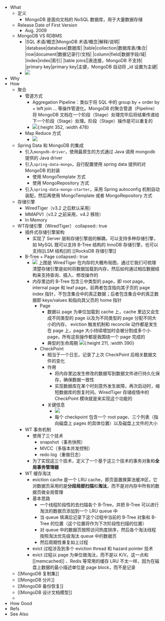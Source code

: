 - What
	- 定义
		- MongoDB 是面向文档的 NoSQL 数据库，用于大量数据存储
	- Release Date of First Version
		- Aug. 2009
	- MongoDB VS RDBMS
		- |SQL 术语/概念|MongoDB 术语/概念|解释/说明|
		  |database|database|数据库|
		  |table|collection|数据库表/集合|
		  |row|document|数据记录行/文档|
		  |column|field|数据字段/域|
		  |index|index|索引|
		  |table joins||表连接，MongoDB 不支持|
		  |primary key|primary key|主键，MongoDB 自动将 _id 设置为主键|
		- ![](https://pdai.tech/images/db/mongo/mongo-y-arch-2.png)
- Why
- How
	- 聚合
		- 管道方式
			- Aggregation Pipeline：类似于将 SQL 中的 group by + order by + left join ... 等操作管道化。MongoDB 的聚合管道（Pipeline）将 MongoDB 文档在一个阶段（Stage）处理完毕后将结果传递给下一个阶段（Stage）处理。阶段（Stage）操作是可以重复的
			- ![](https://pdai.tech/images/db/mongo/mongo-x-usage-11.png){:height 352, :width 478}
		- Map Reduce 方式
			- ![](https://pdai.tech/images/db/mongo/mongo-x-usage-12.png)
	- Spring Data 和 MongoDB 的集成
		- 引入`mongodb-driver`，使用最原生的方式通过 Java 调用 mongodb 提供的 Java driver
		- 引入`spring-data-mongo`，自行配置使用 spring data 提供的对 MongoDB 的封装
			- 使用 MongoTemplate 方式
			- 使用 MongoRepository 方式
		- 引入`spring-data-mongo-starter`，采用 Spring autoconfig 机制自动装配，然后再使用 MongoTemplate 或者 MongoRepository 方式
	- 存储引擎
		- WiredTiger（v3.2  之后默认采用）
		- MMAPV1（v3.2 之前采用，v4.2 移除）
		- In Memory
	- WT存储引擎（WiredTiger）
	  collapsed:: true
		- 插件式存储引擎架构
			- 实现了 Server 层和存储引擎层的解耦，可以支持多种存储引擎，如 MySQL 既可以支持 B-Tree 结构的 InnoDB 存储引擎，也可以支持[[LSM 结构]]的 [[RocksDB 存储引擎]]
		- B-Tree + Page
		  collapsed:: true
			- ![](https://pdai.tech/images/db/mongo/mongo-y-ds-3.jpg)
			  上图是 WiredTiger 在内存的大概布局图，通过它我们可梳理清楚存储引擎是如何将数据加载到内存，然后如何通过相应数据结构来支持查询、插入、修改操作的
			- 内存里边的 B-Tree 包含三中类型的 page，即 root page，internal page 和 leaf page，前两者包含指向其子页的 page index 指针，不包含集合中的真正数据；后者包含集合中的真正数据即 keys/values 和指向其父页的 home 指针
				- Page
					- 数据以 page 为单位加载到 cache 上，cache 里边又会生成不同类型的 page 以及为不同类型的 page 分配不同大小的内存， eviction 触发机制和 reconcile 动作都是发生在 page 上，page 大小持续增加时会被分割成多个小 page，所有这些操作都是我围绕一个 page 完成的
					- 典型的生命周期
					  ![](https://pdai.tech/images/db/mongo/mongo-y-page-1.png){:height 211, :width 390}
				- CheckPoint
					- 相当于一个日志，记录了上次 CheckPoint 后相关数据文件的变化
					- 作用
						- 将内存里边发生修改的数据写到数据文件进行持久化保存，确保数据一致性
						- 实现数据库在某个时刻意外发生故障，再次启动时，缩短数据库的恢复时间。WiredTiger 存储疫情中的CheckPoint 模块就是来实现这个功能的
					- 关键信息
						- ![](https://pdai.tech/images/db/mongo/mongo-x-checkpoint-1.png)
						- 每个 checkpoint 包含一个 root page、三个列表（指向磁盘上 pages 的具体位置）以及磁盘上文件的大小
		- WT 事务机制
			- 使用了三个技术
				- snapshot（事务快照）
				- MVCC（多版本并发控制）
				- redo log（重做日志）
			- 为了实现这三个技术，定义了一个基于这三个技术的事务对象和**全局事务管理器**
		- WT 缓存淘汰
			- eviction cache 是一个 LRU cache，即页面置换算法缓冲区，它对数据页采用的是**分段局部扫描**和**淘汰**，而不是对内存中所有的数据页做全局管理
			- 基本思路
				- 一个线程阶段性的去扫描各个 B-Tree，并把 B-Tree 可以进行淘汰的数据页添加到一个 LRU queue 中
				- 当 queue 填满后记录下这个过程中当前的 B-Tree 对象和 B-Tree 的位置（这个位置将作为下次阶段性扫描的位置）
				- 对 queue 中的数据页按照访问热度排序，然后各个淘汰线程按照淘汰优先级淘汰 queue 中的数据页
				- 然后周期性重复如上过程
			- evict 过程涉及到多个 eviction thread 和 hazard pointer 技术
			- evict 过程以 page 为单位做淘汰，而不是以 K/V。这一点和 [[memcached]] 、Redis 等常用的缓存 LRU 不太一样，因为在磁盘上数据的最小描述单位是 page block，而不是记录
	- [[MongoDB 复制集]]
	- [[MongoDB 分片]]
	- [[MongoDB 备份恢复]]
	- [[MongoDB 设计文档模型]]
	-
- How Good
- Refs
- See Also